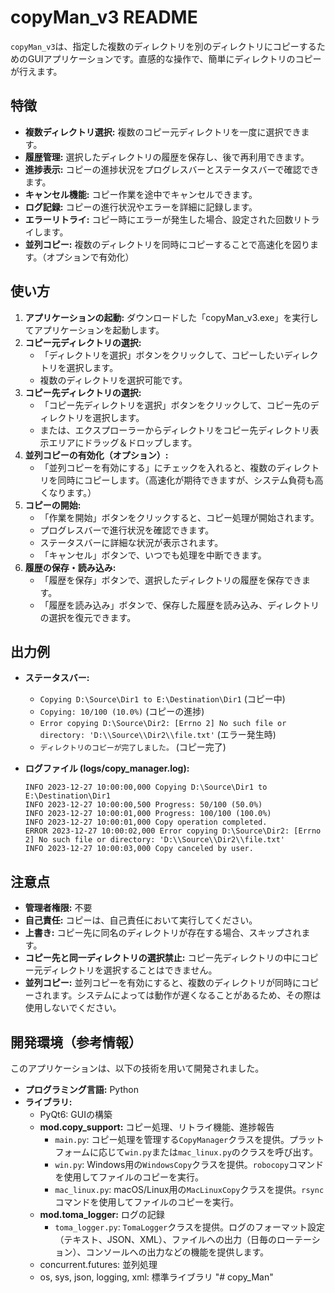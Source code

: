 # copyMan\_v3 README

`copyMan_v3`は、指定した複数のディレクトリを別のディレクトリにコピーするためのGUIアプリケーションです。直感的な操作で、簡単にディレクトリのコピーが行えます。

## 特徴

-   **複数ディレクトリ選択:** 複数のコピー元ディレクトリを一度に選択できます。
-   **履歴管理:** 選択したディレクトリの履歴を保存し、後で再利用できます。
-   **進捗表示:** コピーの進捗状況をプログレスバーとステータスバーで確認できます。
-   **キャンセル機能:** コピー作業を途中でキャンセルできます。
-   **ログ記録:** コピーの進行状況やエラーを詳細に記録します。
-   **エラーリトライ:** コピー時にエラーが発生した場合、設定された回数リトライします。
-   **並列コピー:** 複数のディレクトリを同時にコピーすることで高速化を図ります。（オプションで有効化）

## 使い方

1.  **アプリケーションの起動:** ダウンロードした「copyMan\_v3.exe」を実行してアプリケーションを起動します。
2.  **コピー元ディレクトリの選択:**
    -   「ディレクトリを選択」ボタンをクリックして、コピーしたいディレクトリを選択します。
    -   複数のディレクトリを選択可能です。
3.  **コピー先ディレクトリの選択:**
    -   「コピー先ディレクトリを選択」ボタンをクリックして、コピー先のディレクトリを選択します。
    -   または、エクスプローラーからディレクトリをコピー先ディレクトリ表示エリアにドラッグ＆ドロップします。
4.  **並列コピーの有効化（オプション）:**
    -   「並列コピーを有効にする」にチェックを入れると、複数のディレクトリを同時にコピーします。（高速化が期待できますが、システム負荷も高くなります。）
5.  **コピーの開始:**
    -   「作業を開始」ボタンをクリックすると、コピー処理が開始されます。
    -   プログレスバーで進行状況を確認できます。
    -   ステータスバーに詳細な状況が表示されます。
    -   「キャンセル」ボタンで、いつでも処理を中断できます。
6.  **履歴の保存・読み込み:**
    -   「履歴を保存」ボタンで、選択したディレクトリの履歴を保存できます。
    -   「履歴を読み込み」ボタンで、保存した履歴を読み込み、ディレクトリの選択を復元できます。

## 出力例

-   **ステータスバー:**
    -   `Copying D:\Source\Dir1 to E:\Destination\Dir1` (コピー中)
    -   `Copying: 10/100 (10.0%)` (コピーの進捗)
    -   `Error copying D:\Source\Dir2: [Errno 2] No such file or directory: 'D:\\Source\\Dir2\\file.txt'` (エラー発生時)
    -   `ディレクトリのコピーが完了しました。` (コピー完了)

-   **ログファイル (logs/copy\_manager.log):**
    ```
    INFO 2023-12-27 10:00:00,000 Copying D:\Source\Dir1 to E:\Destination\Dir1
    INFO 2023-12-27 10:00:00,500 Progress: 50/100 (50.0%)
    INFO 2023-12-27 10:00:01,000 Progress: 100/100 (100.0%)
    INFO 2023-12-27 10:00:01,000 Copy operation completed.
    ERROR 2023-12-27 10:00:02,000 Error copying D:\Source\Dir2: [Errno 2] No such file or directory: 'D:\\Source\\Dir2\\file.txt'
    INFO 2023-12-27 10:00:03,000 Copy canceled by user.
    ```

## 注意点

-   **管理者権限:** 不要
-   **自己責任:** コピーは、自己責任において実行してください。
-   **上書き:** コピー先に同名のディレクトリが存在する場合、スキップされます。
-   **コピー先と同一ディレクトリの選択禁止:** コピー先ディレクトリの中にコピー元ディレクトリを選択することはできません。
-   **並列コピー:** 並列コピーを有効にすると、複数のディレクトリが同時にコピーされます。システムによっては動作が遅くなることがあるため、その際は使用しないでください。

## 開発環境（参考情報）

このアプリケーションは、以下の技術を用いて開発されました。

-   **プログラミング言語:** Python
-   **ライブラリ:**
    -   PyQt6: GUIの構築
    -   **mod.copy\_support:** コピー処理、リトライ機能、進捗報告
        -   `main.py`: コピー処理を管理する`CopyManager`クラスを提供。プラットフォームに応じて`win.py`または`mac_linux.py`のクラスを呼び出す。
        -   `win.py`: Windows用の`WindowsCopy`クラスを提供。`robocopy`コマンドを使用してファイルのコピーを実行。
        -   `mac_linux.py`: macOS/Linux用の`MacLinuxCopy`クラスを提供。`rsync`コマンドを使用してファイルのコピーを実行。
    -   **mod.toma\_logger:** ログの記録
        -   `toma_logger.py`: `TomaLogger`クラスを提供。ログのフォーマット設定（テキスト、JSON、XML）、ファイルへの出力（日毎のローテーション）、コンソールへの出力などの機能を提供します。
    -   concurrent.futures: 並列処理
    -   os, sys, json, logging, xml: 標準ライブラリ
"# copy_Man" 
